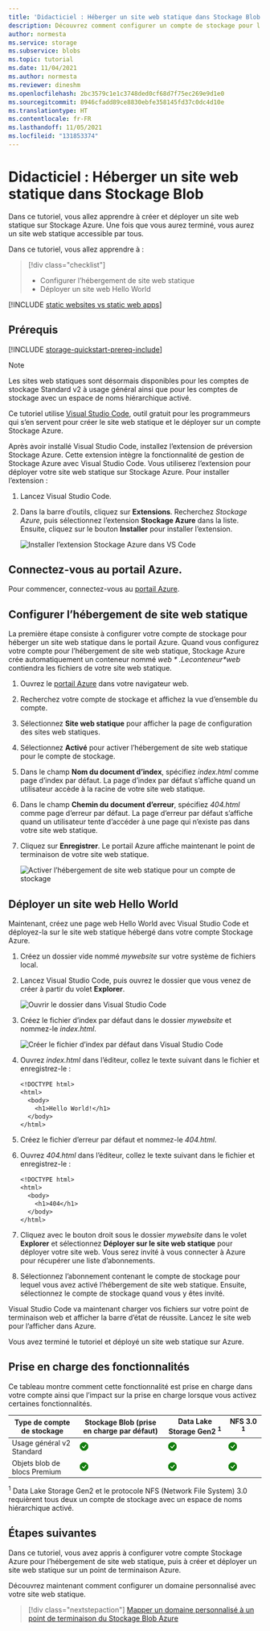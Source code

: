 ```yaml
---
title: 'Didacticiel : Héberger un site web statique dans Stockage Blob - Stockage Azure'
description: Découvrez comment configurer un compte de stockage pour l’hébergement de sites web statiques et comment déployer un site web statique sur Stockage Azure.
author: normesta
ms.service: storage
ms.subservice: blobs
ms.topic: tutorial
ms.date: 11/04/2021
ms.author: normesta
ms.reviewer: dineshm
ms.openlocfilehash: 2bc3579c1e1c3748ded0cf68d7f75ec269e9d1e0
ms.sourcegitcommit: 8946cfadd89ce8830ebfe358145fd37c0dc4d10e
ms.translationtype: HT
ms.contentlocale: fr-FR
ms.lasthandoff: 11/05/2021
ms.locfileid: "131853374"
---
```

<!---Customer intent: I want to host files for a static website in Blob storage and access the website from an Azure endpoint.--->

# <a name="tutorial-host-a-static-website-on-blob-storage"></a>Didacticiel : Héberger un site web statique dans Stockage Blob

Dans ce tutoriel, vous allez apprendre à créer et déployer un site web statique sur Stockage Azure. Une fois que vous aurez terminé, vous aurez un site web statique accessible par tous.

Dans ce tutoriel, vous allez apprendre à :

> [!div class="checklist"]
> - Configurer l’hébergement de site web statique
> - Déployer un site web Hello World

[!INCLUDE [static websites vs static web apps](../../../includes/storage-blob-static-website-vs-static-web-app.md)]

## <a name="prerequisites"></a>Prérequis

[!INCLUDE [storage-quickstart-prereq-include](../../../includes/storage-quickstart-prereq-include.md)]

> [!NOTE]
> Les sites web statiques sont désormais disponibles pour les comptes de stockage Standard v2 à usage général ainsi que pour les comptes de stockage avec un espace de noms hiérarchique activé.

Ce tutoriel utilise [Visual Studio Code](https://code.visualstudio.com/download), outil gratuit pour les programmeurs qui s’en servent pour créer le site web statique et le déployer sur un compte Stockage Azure.

Après avoir installé Visual Studio Code, installez l’extension de préversion Stockage Azure. Cette extension intègre la fonctionnalité de gestion de Stockage Azure avec Visual Studio Code. Vous utiliserez l’extension pour déployer votre site web statique sur Stockage Azure. Pour installer l’extension :

1. Lancez Visual Studio Code.
2. Dans la barre d’outils, cliquez sur **Extensions**. Recherchez *Stockage Azure*, puis sélectionnez l’extension **Stockage Azure** dans la liste. Ensuite, cliquez sur le bouton **Installer** pour installer l’extension.

    ![Installer l’extension Stockage Azure dans VS Code](media/storage-blob-static-website-host/install-extension-vs-code.png)

## <a name="sign-in-to-the-azure-portal"></a>Connectez-vous au portail Azure.

Pour commencer, connectez-vous au [portail Azure](https://portal.azure.com/).

## <a name="configure-static-website-hosting"></a>Configurer l’hébergement de site web statique

La première étape consiste à configurer votre compte de stockage pour héberger un site web statique dans le portail Azure. Quand vous configurez votre compte pour l’hébergement de site web statique, Stockage Azure crée automatiquement un conteneur nommé *$web*. Le conteneur *$web* contiendra les fichiers de votre site web statique.

1. Ouvrez le [portail Azure](https://portal.azure.com/) dans votre navigateur web.
1. Recherchez votre compte de stockage et affichez la vue d’ensemble du compte.
1. Sélectionnez **Site web statique** pour afficher la page de configuration des sites web statiques.
1. Sélectionnez **Activé** pour activer l’hébergement de site web statique pour le compte de stockage.
1. Dans le champ **Nom du document d’index**, spécifiez *index.html* comme page d’index par défaut. La page d’index par défaut s’affiche quand un utilisateur accède à la racine de votre site web statique.
1. Dans le champ **Chemin du document d’erreur**, spécifiez *404.html* comme page d’erreur par défaut. La page d’erreur par défaut s’affiche quand un utilisateur tente d’accéder à une page qui n’existe pas dans votre site web statique.
1. Cliquez sur **Enregistrer**. Le portail Azure affiche maintenant le point de terminaison de votre site web statique.

    ![Activer l’hébergement de site web statique pour un compte de stockage](media/storage-blob-static-website-host/enable-static-website-hosting.png)

## <a name="deploy-a-hello-world-website"></a>Déployer un site web Hello World

Maintenant, créez une page web Hello World avec Visual Studio Code et déployez-la sur le site web statique hébergé dans votre compte Stockage Azure.

1. Créez un dossier vide nommé *mywebsite* sur votre système de fichiers local.
1. Lancez Visual Studio Code, puis ouvrez le dossier que vous venez de créer à partir du volet **Explorer**.

    ![Ouvrir le dossier dans Visual Studio Code](media/storage-blob-static-website-host/open-folder-vs-code.png)

1. Créez le fichier d’index par défaut dans le dossier *mywebsite* et nommez-le *index.html*.

    ![Créer le fichier d’index par défaut dans Visual Studio Code](media/storage-blob-static-website-host/create-index-file-vs-code.png)

1. Ouvrez *index.html* dans l’éditeur, collez le texte suivant dans le fichier et enregistrez-le :

    ```
    <!DOCTYPE html>
    <html>
      <body>
        <h1>Hello World!</h1>
      </body>
    </html>
    ```

1. Créez le fichier d’erreur par défaut et nommez-le *404.html*.
1. Ouvrez *404.html* dans l’éditeur, collez le texte suivant dans le fichier et enregistrez-le :

    ```
    <!DOCTYPE html>
    <html>
      <body>
        <h1>404</h1>
      </body>
    </html>
    ```

1. Cliquez avec le bouton droit sous le dossier *mywebsite* dans le volet **Explorer** et sélectionnez **Déployer sur le site web statique** pour déployer votre site web. Vous serez invité à vous connecter à Azure pour récupérer une liste d’abonnements.

1. Sélectionnez l’abonnement contenant le compte de stockage pour lequel vous avez activé l’hébergement de site web statique. Ensuite, sélectionnez le compte de stockage quand vous y êtes invité.

Visual Studio Code va maintenant charger vos fichiers sur votre point de terminaison web et afficher la barre d’état de réussite. Lancez le site web pour l’afficher dans Azure.

Vous avez terminé le tutoriel et déployé un site web statique sur Azure.

## <a name="feature-support"></a>Prise en charge des fonctionnalités

Ce tableau montre comment cette fonctionnalité est prise en charge dans votre compte ainsi que l’impact sur la prise en charge lorsque vous activez certaines fonctionnalités.

| Type de compte de stockage                | Stockage Blob (prise en charge par défaut)   | Data Lake Storage Gen2 <sup>1</sup>                        | NFS 3.0 <sup>1</sup>
|-----------------------------|---------------------------------|------------------------------------|--------------------------------------------------|
| Usage général v2 Standard | ![Oui](../media/icons/yes-icon.png) |![Oui](../media/icons/yes-icon.png)              | ![Oui](../media/icons/yes-icon.png) |
| Objets blob de blocs Premium          | ![Oui](../media/icons/yes-icon.png) |![Oui](../media/icons/yes-icon.png)              | ![Oui](../media/icons/yes-icon.png) |

<sup>1</sup>    Data Lake Storage Gen2 et le protocole NFS (Network File System) 3.0 requièrent tous deux un compte de stockage avec un espace de noms hiérarchique activé.

## <a name="next-steps"></a>Étapes suivantes

Dans ce tutoriel, vous avez appris à configurer votre compte Stockage Azure pour l’hébergement de site web statique, puis à créer et déployer un site web statique sur un point de terminaison Azure.

Découvrez maintenant comment configurer un domaine personnalisé avec votre site web statique.

> [!div class="nextstepaction"]
> [Mapper un domaine personnalisé à un point de terminaison du Stockage Blob Azure](storage-custom-domain-name.md)
